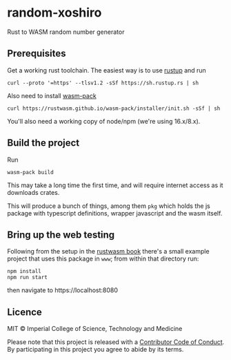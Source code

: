 # random-xoshiro

Rust to WASM random number generator

## Prerequisites

Get a working rust toolchain. The easiest way is to use [rustup](https://rustup.rs/) and run

```
curl --proto '=https' --tlsv1.2 -sSf https://sh.rustup.rs | sh
```

Also need to install [wasm-pack](https://rustwasm.github.io/wasm-pack/installer/)

```
curl https://rustwasm.github.io/wasm-pack/installer/init.sh -sSf | sh
```

You'll also need a working copy of node/npm (we're using 16.x/8.x).

## Build the project

Run

```
wasm-pack build
```

This may take a long time the first time, and will require internet access as it downloads crates.

This will produce a bunch of things, among them `pkg` which holds the js package with typescript definitions, wrapper javascript and the wasm itself.

## Bring up the web testing

Following from the setup in the [rustwasm book](https://rustwasm.github.io/docs/book) there's a small example project that uses this package in `www`; from within that directory run:

```
npm install
npm run start
```

then navigate to https://localhost:8080

## Licence

MIT © Imperial College of Science, Technology and Medicine

Please note that this project is released with a [Contributor Code of Conduct](CONDUCT.md). By participating in this project you agree to abide by its terms.
